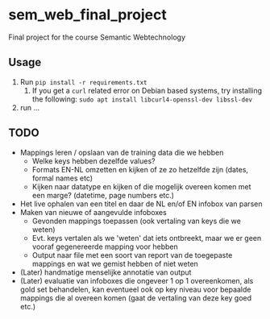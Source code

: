 # sem_web_final_project
Final project for the course Semantic Webtechnology

## Usage
1. Run `pip install -r requirements.txt`
   1. If you get a `curl` related error on Debian based systems, try installing the following:
    `sudo apt install libcurl4-openssl-dev libssl-dev`
2. run ...

## TODO
- Mappings leren / opslaan van de training data die we hebben
  - Welke keys hebben dezelfde values?
  - Formats EN-NL omzetten en kijken of ze zo hetzelfde zijn (dates, formal names etc)
  - Kijken naar datatype en kijken of die mogelijk overeen komen met een marge? (datetime, page numbers etc.)
- Het live ophalen van een titel en daar de NL en/of EN infobox van parsen
- Maken van nieuwe of aangevulde infoboxes
  - Gevonden mappings toepassen (ook vertaling van keys die we weten)
  - Evt. keys vertalen als we 'weten' dat iets ontbreekt, maar we er geen vooraf gegenereerde mapping voor hebben
  - Output naar file met een soort van report van de toegepaste mappings en wat we gemist hebben of niet weten
- (Later) handmatige menselijke annotatie van output
- (Later) evaluatie van infoboxes die ongeveer 1 op 1 overeenkomen, als gold set behandelen, kan eventueel ook op key niveau voor bepaalde mappings die al overeen komen (gaat de vertaling van deze key goed etc.)
